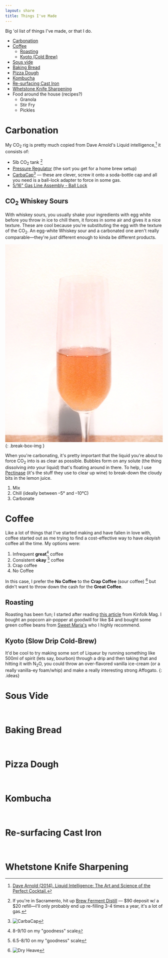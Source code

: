 ```yaml
---
layout: share
title: Things I've Made
---
```


Big 'ol list of things I've made, or that I do. 

* [Carbonation](#carbonation)
* [Coffee](#coffee)
    - [Roasting](#roasting)
    - [Kyoto (Cold Brew)](#kyoto-slow-drip-cold-brew)
* [Sous vide](#sous-vide)
* [Baking Bread](#baking-bread)
* [Pizza Dough](#pizza-dough)
* [Kombucha](#kombucha)
* [Re-surfacing Cast Iron](#re-surfacing-cast-iron)
* [Whetstone Knife Sharpening](#whetstone-knife-sharpening)
* Food around the house (recipes?)
    - Granola
    - Stir Fry
    - Pickles


# Carbonation


My CO<sub>2</sub> rig is pretty much copied from Dave Arnold's Liquid intelligence,[^1] it consists of:

* 5lb CO<sub>2</sub> tank [^2]
* [Pressure Regulator](http://amzn.to/1UB61fL) (the sort you get for a home brew setup)
* [CarbaCap](http://amzn.to/1UB4XID)[^3] — these are clever, screw it onto a soda-bottle cap and all you need is a ball-lock adapter to force in some gas.
* [5/16" Gas Line Assembly - Ball Lock](http://amzn.to/1UB5TNh)

## CO<sub>2</sub> Whiskey Sours

With whiskey sours, you usually shake your ingredients with egg white before you throw in ice to chill them, it forces in some air and gives it a nice texture. These are cool because you're substituting the egg with the texture of the CO<sub>2</sub>. An egg-white Whiskey sour and a carbonated one aren't really comparable—they're _just_ different enough to kinda be different products. 

![CO<sub>2</sub> Whiskey Sour in a champagne flute](/images/share/Asset.jpg)
{: .break-box-img }

When you're carbonating, it's pretty important that the liquid you're about to force CO<sub>2</sub> into is as clear as possible. Bubbles form on any solute (the thing dissolving _into_ your liquid) that's floating around in there. To help, I use [Pectinase](http://amzn.to/2665YAz) (it's the stuff they use to clear up wine) to break-down the cloudy bits in the lemon juice.

1. Mix
2. Chill (ideally between –5° and –10°C)
3. Carbonate

# Coffee   
Like a lot of things that I've started making and have fallen in love with, coffee started out as me trying to find a cost-effective way to have _okayish_ coffee all the time. My options were:

1. Infrequent __great__[^4] coffee
2. Consistent __okay__ [^5] coffee
3. Crap coffee
4. No Coffee

In this case, I prefer the __No Coffee__ to the __Crap Coffee__ (sour coffee) [^6] but didn't want to throw down the cash for the __Great Coffee__.  

## Roasting

Roasting has been fun; I started after reading [this article](http://www.kinfolk.com/home-roasting-coffee/) from Kinfolk Mag. I bought an popcorn air-popper at goodwill for like $4 and bought some green coffee beans from [Sweet Maria's](https://www.sweetmarias.com/) who I highly recommend. 

## Kyoto (Slow Drip Cold-Brew)

It'd be cool to try making some sort of Liqueur by running something like 500ml of spirit (lets say, bourbon) through a drip and then taking that and hitting it with N<sub>2</sub>O, you could throw an over-flavored vanilla ice-cream (or a really vanilla-ey foam/whip) and make a really interesting strong Affogato.
{: .ideas}

# Sous Vide

<br>

# Baking Bread

<br>

# Pizza Dough
<br>

# Kombucha  
<br>

# Re-surfacing Cast Iron
<br>

# Whetstone Knife Sharpening

[^1]: [Dave Arnold (2014). Liquid Intelligence: The Art and Science of the Perfect Cocktail.](http://amzn.to/1UB4M05)
[^2]: If you're in Sacramento, hit up [Brew Ferment Distill](http://brewfermentdistill.com/) — $90 deposit w/ a $20 refill—I'll only probably end up re-filling 3-4 times a year, it's a lot of gas.
[^3]: ![CarbaCap](https://images-na.ssl-images-amazon.com/images/I/710crZ58aiL._SL1500_.jpg)
[^4]: 8-9/10 on my "goodness" scale
[^5]: 6.5-8/10 on my "goodness" scale
[^6]: ![Dry Heave](https://dl.dropboxusercontent.com/s/4bx36cw1hjhz3i3/dry-heave-o.gif)